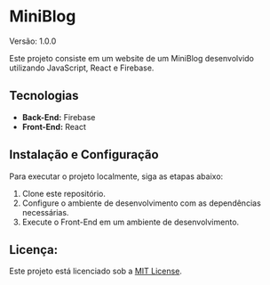 # MiniBlog

Versão: 1.0.0

Este projeto consiste em um website de um MiniBlog desenvolvido utilizando JavaScript, React e Firebase.

## Tecnologias

- **Back-End:** Firebase
- **Front-End:** React

## Instalação e Configuração

Para executar o projeto localmente, siga as etapas abaixo:

1. Clone este repositório.
2. Configure o ambiente de desenvolvimento com as dependências necessárias.
3. Execute o Front-End em um ambiente de desenvolvimento.

## Licença:
Este projeto está licenciado sob a [MIT License](LICENSE).
